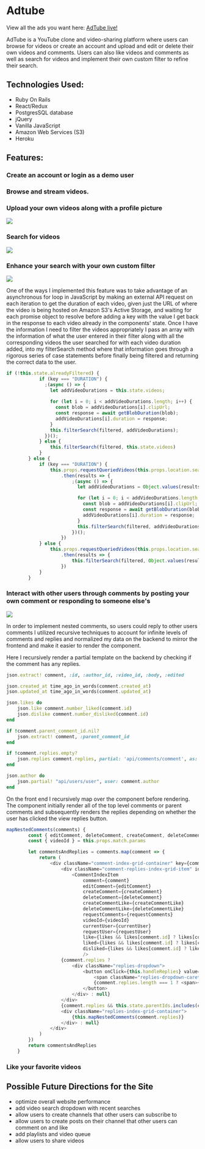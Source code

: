# **Adtube**

View all the ads you want here: [AdTube live!](https://adtube1.herokuapp.com/#/)

AdTube is a YouTube clone and video-sharing platform where users can browse for videos or create an account and upload and edit or delete their own
videos and comments. Users can also like videos and comments as well as search for videos and implement their own custom filter to refine their search.

## **Technologies Used:**

* Ruby On Rails
* React/Redux
* PostgresSQL database
* jQuery
* Vanilla JavaScript
* Amazon Web Services (S3)
* Heroku

## **Features:**

### Create an account or login as a demo user
### Browse and stream videos.
### Upload your own videos along with a profile picture

![](upload_photo_demo.gif)

### Search for videos

![](search_demo.gif)

### Enhance your search with your own custom filter

![](filter_demo.gif)

One of the ways I implemented this feature was to take advantage of an asynchronous for loop
in JavaScript by making an external API request on each iteration to get the duration of each video, given just the URL of
where the video is being hosted on Amazon S3's Active Storage, and waiting for each promise object to resolve before adding a key with the 
value I get back in the response to each video already in the components' state. Once I have the information I need to filter the videos
appropriately I pass an array with the information of what the user entered in their filter along with all the corresponding videos the user
searched for with each video duration added, into my filterSearch method where that information goes through a rigorous series of case statements
before finally being filtered and returning the correct data to the user.

```javascript
if (!this.state.alreadyFiltered) {
            if (key === "DURATION") {
              ;(async () => {
                let addVideoDurations = this.state.videos;
 
                for (let i = 0; i < addVideoDurations.length; i++) {
                  const blob = addVideoDurations[i].clipUrl;
                  const response = await getBlobDuration(blob);
                  addVideoDurations[i].duration = response;
                }
                this.filterSearch(filtered, addVideoDurations);
              })();
            } else {
                this.filterSearch(filtered, this.state.videos)
            }
        } else {
            if (key === "DURATION") {
                this.props.requestQueriedVideos(this.props.location.search)
                    .then(results => {
                        ;(async () => {
                          let addVideoDurations = Object.values(results.videos);

                          for (let i = 0; i < addVideoDurations.length; i++) {
                            const blob = addVideoDurations[i].clipUrl;
                            const response = await getBlobDuration(blob);
                            addVideoDurations[i].duration = response;
                          }
                          this.filterSearch(filtered, addVideoDurations);
                        })();
                    })
            } else {
                this.props.requestQueriedVideos(this.props.location.search)
                    .then(results => {
                        this.filterSearch(filtered, Object.values(results.videos))
                    })
            }
        }
```
### Interact with other users through comments by posting your own comment or responding to someone else's

![](comment_demo.gif)

In order to implement nested comments, so users could reply to other users comments I utilized recursive techniques
to account for infinite levels of comments and replies and normalized my data on the backend to mirror the frontend
and make it easier to render the component.

Here I recursively render a partial template on the backend by checking if the comment has any replies.

```ruby
json.extract! comment, :id, :author_id, :video_id, :body, :edited

json.created_at time_ago_in_words(comment.created_at)
json.updated_at time_ago_in_words(comment.updated_at)

json.likes do
    json.like comment.number_liked(comment.id)
    json.dislike comment.number_disliked(comment.id)
end

if !comment.parent_comment_id.nil?
    json.extract! comment, :parent_comment_id
end

if !comment.replies.empty? 
    json.replies comment.replies, partial: 'api/comments/comment', as: :comment
end

json.author do
    json.partial! "api/users/user", user: comment.author
end
```
On the front end I recursively map over the component before rendering. The component initially render all of the top level
comments or parent comments and subsequently renders the replies depending on whether the user has clicked the view replies 
button.

```javascript
mapNestedComments(comments) {
        const { editComment, deleteComment, createComment, deleteCommentLike, createCommentLike, currentUser, requestUser, likes, requestComments } = this.props
        const { videoId } = this.props.match.params

        let commentsAndReplies = comments.map(comment => {
            return (
                <div className="comment-index-grid-container" key={comment.id}>
                    <div className="comment-replies-index-grid-item" id={comment.id}>
                        <CommentIndexItem
                            comment={comment}
                            editComment={editComment}
                            createComment={createComment}
                            deleteComment={deleteComment}
                            createCommentLike={createCommentLike}
                            deleteCommentLike={deleteCommentLike}
                            requestComments={requestComments}
                            videoId={videoId}
                            currentUser={currentUser}
                            requestUser={requestUser}
                            like={likes && likes[comment.id] ? likes[comment.id] : null}
                            liked={likes && likes[comment.id] ? likes[comment.id].liked : false}
                            disliked={likes && likes[comment.id] ? likes[comment.id].disliked : false}
                            />
                    {comment.replies ?
                        <div className="replies-dropdown">
                            <button onClick={this.handleReplies} value={comment.id}>
                                <span className="replies-dropdown-caret">{this.state.parentIds.includes(comment.id) ? <FaCaretUp /> : <FaCaretDown />}</span> 
                                {comment.replies.length === 1 ? <span>{this.state.parentIds.includes(comment.id) ? "Hide" : "View"} reply</span> : <span>{this.state.parentIds.includes(comment.id) ? "Hide" : "View"} {comment.replies.length} replies</span>}
                            </button>
                        </div> : null}
                    </div>
                    {comment.replies && this.state.parentIds.includes(comment.replies[0].parentCommentId) ?
                    <div className="replies-index-grid-container">
                        {this.mapNestedComments(comment.replies)}
                    </div> : null}
                </div>
            )
        })
        return commentsAndReplies
    }
```
### Like your favorite videos

## **Possible Future Directions for the Site**

* optimize overall website performance
* add video search dropdown with recent searches
* allow users to create channels that other users can subscribe to
* allow users to create posts on their channel that other users can comment on and like
* add playlists and video queue
* allow users to share videos
